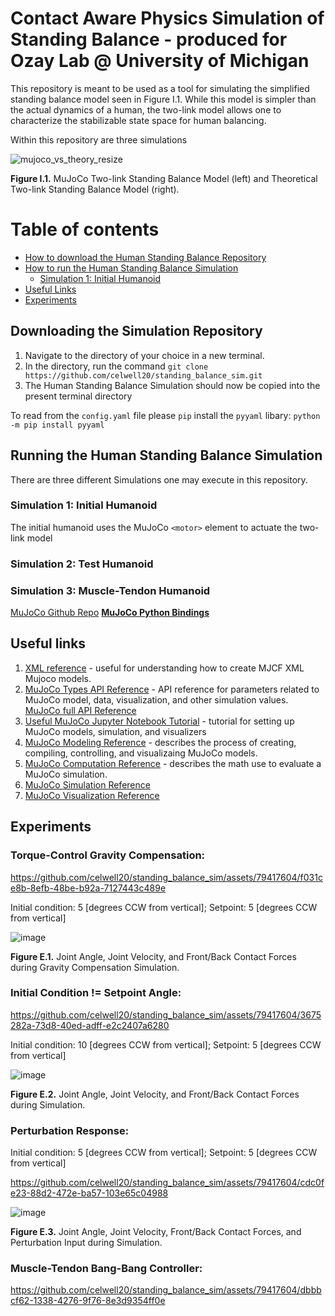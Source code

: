 # Contact Aware Physics Simulation of Standing Balance - produced for Ozay Lab @ University of Michigan

This repository is meant to be used as a tool for simulating the simplified standing balance model seen in Figure I.1. While this model is simpler than the actual dynamics of a human, the two-link model allows one to characterize the stabilizable state space for human balancing.

Within this repository are three simulations

![mujoco_vs_theory_resize](https://github.com/celwell20/standing_balance_sim/assets/79417604/3b26e5d5-4d15-470c-8215-d78d28e7ac9a)

**Figure I.1.** MuJoCo Two-link Standing Balance Model (left) and Theoretical Two-link Standing Balance Model (right).

Table of contents
=================
<!--ts-->

   * [How to download the Human Standing Balance Repository](#Downloading-the-Simulation-Repository)
   * [How to run the Human Standing Balance Simulation](#Running-the-Human-Standing-Balance-Simulation)
     * [Simulation 1: Initial Humanoid](#Simulation-1:-Initial-Humanoid)
   * [Useful Links](#Useful-links)
   * [Experiments](#Experiments)
<!--te-->

## Downloading the Simulation Repository

1. Navigate to the directory of your choice in a new terminal.
2. In the directory, run the command `git clone https://github.com/celwell20/standing_balance_sim.git`
3. The Human Standing Balance Simulation should now be copied into the present terminal directory

To read from the `config.yaml` file please `pip` install the `pyyaml` libary: `python -m pip install pyyaml`

## Running the Human Standing Balance Simulation

There are three different Simulations one may execute in this repository.

### Simulation 1: Initial Humanoid

The initial humanoid uses the MuJoCo `<motor>` element to actuate the two-link model

### Simulation 2: Test Humanoid

### Simulation 3: Muscle-Tendon Humanoid

[MuJoCo Github Repo](https://github.com/google-deepmind/mujoco?tab=readme-ov-file)
**[MuJoCo Python Bindings](https://mujoco.readthedocs.io/en/latest/python.html)**

## Useful links

1. [XML reference](https://mujoco.readthedocs.io/en/stable/XMLreference.html#body-geom) - useful for understanding how to create MJCF XML Mujoco models.
2. [MuJoCo Types API Reference](https://mujoco.readthedocs.io/en/stable/APIreference/APItypes.html#mjtsensor) - API reference for parameters related to MuJoCo model, data, visualization, and other simulation values.
      [MuJoCo full API Reference](https://mujoco.readthedocs.io/en/latest/APIreference/index.html) 
3. [Useful MuJoCo Jupyter Notebook Tutorial](https://colab.research.google.com/github/google-deepmind/mujoco/blob/main/python/tutorial.ipynb#scrollTo=Z6NDYJ8IOVt7) - tutorial for setting up MuJoCo models, simulation, and visualizers
4. [MuJoCo Modeling Reference](https://mujoco.readthedocs.io/en/stable/modeling.html) - describes the process of creating, compiling, controlling, and visualizaing MuJoCo models.
5. [MuJoCo Computation Reference](https://mujoco.readthedocs.io/en/latest/computation/index.html) - describes the math use to evaluate a MuJoCo simulation.
6. [MuJoCo Simulation Reference](https://mujoco.readthedocs.io/en/latest/programming/simulation.html#forward-dynamics)
7. [MuJoCo Visualization Reference](https://mujoco.readthedocs.io/en/latest/programming/visualization.html#rendering)



## Experiments

### Torque-Control Gravity Compensation:

https://github.com/celwell20/standing_balance_sim/assets/79417604/f031ce8b-8efb-48be-b92a-7127443c489e

Initial condition: 5 [degrees CCW from vertical]; Setpoint: 5 [degrees CCW from vertical]

![image](https://github.com/celwell20/standing_balance_sim/assets/79417604/65c185e4-adf5-42de-b526-46e0be942999)

**Figure E.1.** Joint Angle, Joint Velocity, and Front/Back Contact Forces during Gravity Compensation Simulation.

### Initial Condition != Setpoint Angle:

https://github.com/celwell20/standing_balance_sim/assets/79417604/3675282a-73d8-40ed-adff-e2c2407a6280

Initial condition: 10 [degrees CCW from vertical]; Setpoint: 5 [degrees CCW from vertical]

![image](https://github.com/celwell20/standing_balance_sim/assets/79417604/6d21722c-3071-40f3-8296-35888deb0f3e)

**Figure E.2.** Joint Angle, Joint Velocity, and Front/Back Contact Forces during Simulation.

### Perturbation Response:

Initial condition: 5 [degrees CCW from vertical]; Setpoint: 5 [degrees CCW from vertical]

https://github.com/celwell20/standing_balance_sim/assets/79417604/cdc0fe23-88d2-472e-ba57-103e65c04988

![image](https://github.com/celwell20/standing_balance_sim/assets/79417604/8d83e709-1281-4722-9ac1-62b554dac016)

**Figure E.3.** Joint Angle, Joint Velocity, Front/Back Contact Forces, and Perturbation Input during Simulation.

### Muscle-Tendon Bang-Bang Controller:

https://github.com/celwell20/standing_balance_sim/assets/79417604/dbbbcf62-1338-4276-9f76-8e3d9354ff0e




